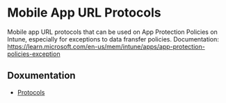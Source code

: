 # Mobile App URL Protocols
Mobile app URL protocols that can be used on App Protection Policies on Intune, especially for exceptions to data fransfer policies. 
Documentation: https://learn.microsoft.com/en-us/mem/intune/apps/app-protection-policies-exception

## Doxumentation
- [Protocols](https://github.com/janparttimaa/mobile-app-url-protocols/blob/main/Protocols.md)
